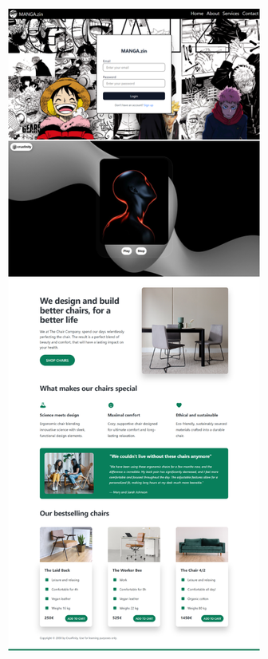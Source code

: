 ![ScreenShots](https://github.com/cruxfinity/Web-Dev/blob/main/manga.zin/ss3.png)
![ScreenShots](https://github.com/cruxfinity/Web-Dev/blob/main/Musix/Musix.png)
![ScreenShots](https://github.com/cruxfinity/Web-Dev/blob/a9dfbeb3f205e6e8fed444e8d81740f576fe2e2c/The%20Chair%20Company/ss1.png)
